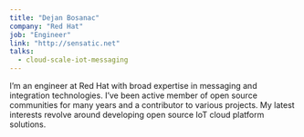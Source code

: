 ```yaml
---
title: "Dejan Bosanac"
company: "Red Hat"
job: "Engineer"
link: "http://sensatic.net"
talks:
  - cloud-scale-iot-messaging
---
```


I’m an engineer at Red Hat with broad expertise in messaging and integration technologies. I’ve been active member of open source communities for many years and a contributor to various projects. My latest interests revolve around developing open source IoT cloud platform solutions.
